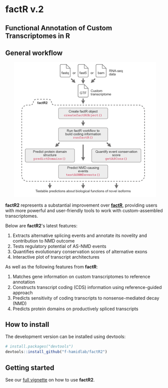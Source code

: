 # **factR v.2**

## Functional Annotation of Custom Transcriptomes in R

## General workflow
<p align="center">
  <img src="man/figures/factR2.png" width="450"/>
</p>


**factR2** represents a substantial improvement over 
[**factR**](https://fursham-h.github.io/factR/), providing users with
more powerful and user-friendly tools to work
with custom-assembled transcriptomes.  

Below are **factR2**'s latest features:

1. Extracts alternative splicing events and annotate its novelity and 
contribution to NMD outcome
2. Tests regulatory potential of AS-NMD events
3. Quantifies evolutionary conservation scores of alternative exons
4. Interactive plot of transcript architectures

As well as the following features from **factR**:

1. Matches gene information on custom transcriptomes to reference annotation
2. Constructs transcript coding (CDS) information using reference-guided approach
3. Predicts sensitivity of coding transcripts to nonsense-mediated decay (NMD)
4. Predicts protein domains on productively spliced transcripts
  
## How to install
The development version can be installed using devtools:
```r
# install.packages("devtools")
devtools::install_github("f-hamidlab/factR2")
```

## Getting started

See our 
[full vignette](articles/factR2.html) 
on how to use **factR2**.
